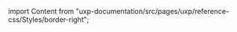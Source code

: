
import Content from "uxp-documentation/src/pages/uxp/reference-css/Styles/border-right";

<Content query="product=xd"/>
